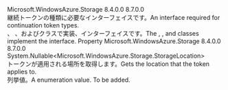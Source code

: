 <Type Name="IContinuationToken" FullName="Microsoft.WindowsAzure.Storage.IContinuationToken">
  <TypeSignature Language="C#" Value="public interface IContinuationToken" />
  <TypeSignature Language="ILAsm" Value=".class public interface auto ansi abstract IContinuationToken" />
  <TypeSignature Language="DocId" Value="T:Microsoft.WindowsAzure.Storage.IContinuationToken" />
  <TypeSignature Language="VB.NET" Value="Public Interface IContinuationToken" />
  <TypeSignature Language="F#" Value="type IContinuationToken = interface" />
  <AssemblyInfo>
    <AssemblyName>Microsoft.WindowsAzure.Storage</AssemblyName>
    <AssemblyVersion>8.4.0.0</AssemblyVersion>
    <AssemblyVersion>8.7.0.0</AssemblyVersion>
  </AssemblyInfo>
  <Interfaces />
  <Docs>
    <summary>
            <span data-ttu-id="c8e7b-101">継続トークンの種類に必要なインターフェイスです。</span><span class="sxs-lookup"><span data-stu-id="c8e7b-101">An interface required for continuation token types.</span></span>
            </summary>
    <remarks><span data-ttu-id="c8e7b-102"><see cref="T:Microsoft.WindowsAzure.Storage.Table.TableContinuationToken" />、 <see cref="T:Microsoft.WindowsAzure.Storage.Blob.BlobContinuationToken" />、および<see cref="T:Microsoft.WindowsAzure.Storage.Queue.QueueContinuationToken" />クラスで実装、<see cref="T:Microsoft.WindowsAzure.Storage.IContinuationToken" />インターフェイスです。</span><span class="sxs-lookup"><span data-stu-id="c8e7b-102">The <see cref="T:Microsoft.WindowsAzure.Storage.Table.TableContinuationToken" />, <see cref="T:Microsoft.WindowsAzure.Storage.Blob.BlobContinuationToken" />, and <see cref="T:Microsoft.WindowsAzure.Storage.Queue.QueueContinuationToken" /> classes implement the <see cref="T:Microsoft.WindowsAzure.Storage.IContinuationToken" /> interface.</span></span></remarks>
  </Docs>
  <Members>
    <Member MemberName="TargetLocation">
      <MemberSignature Language="C#" Value="public Nullable&lt;Microsoft.WindowsAzure.Storage.StorageLocation&gt; TargetLocation { get; set; }" />
      <MemberSignature Language="ILAsm" Value=".property instance valuetype System.Nullable`1&lt;valuetype Microsoft.WindowsAzure.Storage.StorageLocation&gt; TargetLocation" />
      <MemberSignature Language="DocId" Value="P:Microsoft.WindowsAzure.Storage.IContinuationToken.TargetLocation" />
      <MemberSignature Language="VB.NET" Value="Public Property TargetLocation As Nullable(Of StorageLocation)" />
      <MemberSignature Language="F#" Value="member this.TargetLocation : Nullable&lt;Microsoft.WindowsAzure.Storage.StorageLocation&gt; with get, set" Usage="Microsoft.WindowsAzure.Storage.IContinuationToken.TargetLocation" />
      <MemberType>Property</MemberType>
      <AssemblyInfo>
        <AssemblyName>Microsoft.WindowsAzure.Storage</AssemblyName>
        <AssemblyVersion>8.4.0.0</AssemblyVersion>
        <AssemblyVersion>8.7.0.0</AssemblyVersion>
      </AssemblyInfo>
      <ReturnValue>
        <ReturnType>System.Nullable&lt;Microsoft.WindowsAzure.Storage.StorageLocation&gt;</ReturnType>
      </ReturnValue>
      <Docs>
        <summary>
            <span data-ttu-id="c8e7b-103">トークンが適用される場所を取得します。</span><span class="sxs-lookup"><span data-stu-id="c8e7b-103">Gets the location that the token applies to.</span></span>
            </summary>
        <value><span data-ttu-id="c8e7b-104"><see cref="T:Microsoft.WindowsAzure.Storage.StorageLocation" /> 列挙値。</span><span class="sxs-lookup"><span data-stu-id="c8e7b-104">A <see cref="T:Microsoft.WindowsAzure.Storage.StorageLocation" /> enumeration value.</span></span></value>
        <remarks>To be added.</remarks>
      </Docs>
    </Member>
  </Members>
</Type>